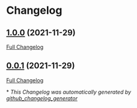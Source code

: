 # Changelog

## [1.0.0](https://github.com/neilswainston/PartsGenieClient/tree/1.0.0) (2021-11-29)

[Full Changelog](https://github.com/neilswainston/PartsGenieClient/compare/0.0.1...1.0.0)

## [0.0.1](https://github.com/neilswainston/PartsGenieClient/tree/0.0.1) (2021-11-29)

[Full Changelog](https://github.com/neilswainston/PartsGenieClient/compare/28f212f5d5345a6e94d26f80de83d2bc57e89468...0.0.1)



\* *This Changelog was automatically generated by [github_changelog_generator](https://github.com/github-changelog-generator/github-changelog-generator)*
